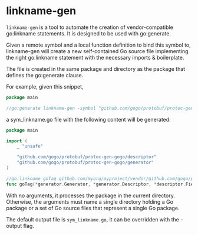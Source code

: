 # linkname-gen

`linkname-gen` is a tool to automate the creation of vendor-compatible go:linkname statements.
It is designed to be used with go:generate.

Given a remote symbol and a local function definition to bind this symbol to, linkname-gen will create a new self-contained Go source file implementing the right go:linkname statement with the necessary imports & boilerplate.

The file is created in the same package and directory as the package that defines the go:generate clause.

For example, given this snippet,  
```Go
package main

//go:generate linkname-gen -symbol "github.com/gogo/protobuf/protoc-gen-gogo/generator.(*Generator).goTag" -def "func goTag(*generator.Generator, *generator.Descriptor, *descriptor.FieldDescriptorProto, string) string"
```

a sym_linkname.go file with the following content will be generated:  
```Go
package main

import (
	_ "unsafe"

	"github.com/gogo/protobuf/protoc-gen-gogo/descriptor"
	"github.com/gogo/protobuf/protoc-gen-gogo/generator"
)

//go:linkname goTag github.com/myorg/myproject/vendor/github.com/gogo/protobuf/protoc-gen-gogo/generator.(*Generator).goTag
func goTag(*generator.Generator, *generator.Descriptor, *descriptor.FieldDescriptorProto, string) string
```

With no arguments, it processes the package in the current directory.
Otherwise, the arguments must name a single directory holding a Go package or a set of Go source files that represent a single Go package.

The default output file is `sym_linkname.go`, it can be overridden with the -output flag.
